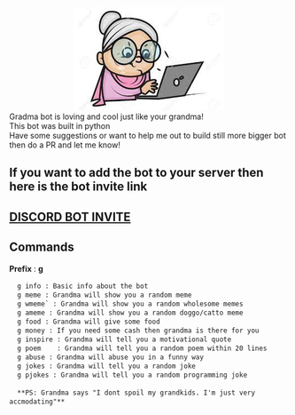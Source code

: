 
<div align="center">
<img src="https://github.com/prajwalmani/grandma_bot/blob/main/assets/grandma%20bot%20logo.jpg?raw=true" >
</div>
Gradma bot is loving and cool just like your grandma!<br>
This bot was built in python<br>
Have some suggestions or want to help me out to build still more bigger bot then do a PR and let me know!<br>

## If you want to add the bot to your server then here is the bot invite link
## [DISCORD BOT INVITE](https://discord.com/api/oauth2/authorize?client_id=809713760251150379&permissions=510016&scope=bot)

## **Commands**
**Prefix** : **g**
```
  g info : Basic info about the bot 
  g meme : Grandma will show you a random meme
  g wmeme` : Grandma will show you a random wholesome memes
  g ameme : Grandma will show you a random doggo/catto meme
  g food : Grandma will give some food 
  g money : If you need some cash then grandma is there for you 
  g inspire : Grandma will tell you a motivational quote 
  g poem    : Grandma will tell you a random poem within 20 lines
  g abuse : Grandma will abuse you in a funny way
  g jokes : Grandma will tell you a random joke
  g pjokes : Grandma will tell you a random programming joke

  **PS: Grandma says "I dont spoil my grandkids. I'm just very accmodating"**
```
